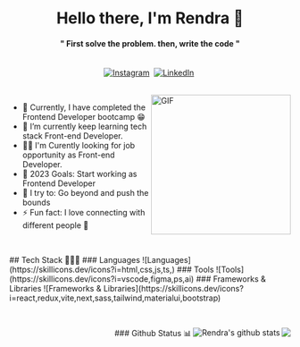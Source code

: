 
<p>
  <h1 align="center"><b>Hello there, I'm Rendra 👋</b></h1>
</p>

<p>
  <h4 align="center"><b> " First solve the problem. then, write the code "</b></h4>
</p>

<p align="center">
<br>
<a href="https://instagram.com/mortumor"><img src="https://img.shields.io/badge/instagram-%23E4405F.svg?&style=for-the-badge&logo=instagram&logoColor=white" alt="Instagram" /></a>&nbsp;
<a href="https://www.linkedin.com/in/muhammad-rendra-andriansyah-13870015a/"><img src="https://img.shields.io/badge/linkedin-%230077B5.svg?&style=for-the-badge&logo=linkedin&logoColor=white" alt="LinkedIn" /></a>&nbsp;
</p>

<br>

<img align="right" height="250px" alt="GIF" src="https://i.pinimg.com/originals/e4/26/70/e426702edf874b181aced1e2fa5c6cde.gif" />

- 🔭 Currently, I have completed the Frontend Developer bootcamp :grin:
- 🌱 I’m currently keep learning tech stack Front-end Developer.
- 👋🏻 I'm Curently looking for job opportunity as Front-end Developer.
- 🥅 2023 Goals: Start working as Frontend Developer
- 🧗 I try to: Go beyond and push the bounds
- ⚡ Fun fact: I love connecting with different people :raised_hands:



<br/>
<p align="left">
## Tech Stack 👨🏻‍💻 
### Languages 
![Languages](https://skillicons.dev/icons?i=html,css,js,ts,)
### Tools
![Tools](https://skillicons.dev/icons?i=vscode,figma,ps,ai)
### Frameworks & Libraries
![Frameworks & Libraries](https://skillicons.dev/icons?i=react,redux,vite,next,sass,tailwind,materialui,bootstrap)
</p>
<br/>
<p align="right">
### Github Status 📊
<a href="https://github.com/anuraghazra/github-readme-stats">
    <img align="right" src="https://github-readme-streak-stats.herokuapp.com/?user=RendraAndriansyah&theme=sea&hide_border=false" /></a> 
<a  href="#"><img align="right" src="https://github-readme-stats.vercel.app/api?username=RendraAndriansyah&theme=sea&hide_border=false&ring=161b228&include_all_commits=true&count_private=true" alt="Rendra's github stats" /></a> 

</p>
